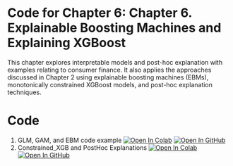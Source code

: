 
# Code for Chapter 6: Chapter 6. Explainable Boosting Machines and Explaining XGBoost

This chapter explores interpretable models and post-hoc explanation with examples relating to consumer finance. It also applies the approaches discussed in Chapter 2 using explainable boosting machines (EBMs), monotonically constrained XGBoost models, and post-hoc explanation techniques.

# Code
1. GLM, GAM, and EBM code example [![Open In Colab](https://colab.research.google.com/assets/colab-badge.svg)](https://colab.research.google.com/drive/1jr4cOKC8MBZ5NB6P90JTLUhkaSn1V-8h?usp=sharing)     [![Open In GitHub](https://img.shields.io/badge/Github-code-green)](https://github.com/ml-for-high-risk-apps-book/Machine-Learning-for-High-Risk-Applications-Book/blob/main/code/Chapter-6/GLM%2CGAM%20and%20EBM_code_example.ipynb)
2. Constrained_XGB and PostHoc Explanations [![Open In Colab](https://colab.research.google.com/assets/colab-badge.svg)](https://colab.research.google.com/drive/1xTmfqnL3SnmLfZ8B9UNC0-UxiJIMdNPv?usp=sharing)    [![Open In GitHub](https://img.shields.io/badge/Github-code-green)](https://github.com/ml-for-high-risk-apps-book/Machine-Learning-for-High-Risk-Applications-Book/blob/main/code/Chapter-6/Constrained_XGB_and_Post_Hoc_Explanations.ipynb)


